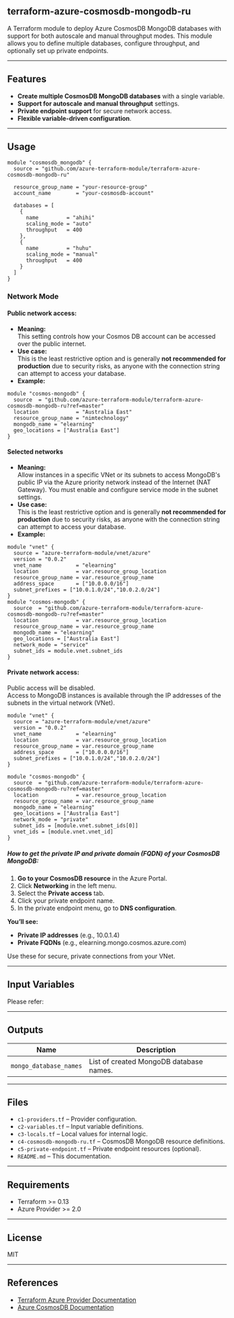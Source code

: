 ## terraform-azure-cosmosdb-mongodb-ru

A Terraform module to deploy Azure CosmosDB MongoDB databases with support for both autoscale and manual throughput modes. This module allows you to define multiple databases, configure throughput, and optionally set up private endpoints.

---

## Features

*   **Create multiple CosmosDB MongoDB databases** with a single variable.
*   **Support for autoscale and manual throughput** settings.
*   **Private endpoint support** for secure network access.
*   **Flexible variable-driven configuration**.

---

## Usage

```plaintext
module "cosmosdb_mongodb" {
  source = "github.com/azure-terraform-module/terraform-azure-cosmosdb-mongodb-ru"

  resource_group_name = "your-resource-group"
  account_name        = "your-cosmosdb-account"

  databases = [
    {
      name         = "ahihi"
      scaling_mode = "auto"
      throughput   = 400
    },
    {
      name         = "huhu"
      scaling_mode = "manual"
      throughput   = 400
    }
  ]
}
```

### Network Mode

#### Public network access:

*   **Meaning:**  
    This setting controls how your Cosmos DB account can be accessed over the public internet.
*   **Use case:**  
    This is the least restrictive option and is generally **not recommended for production** due to security risks, as anyone with the connection string can attempt to access your database.
*   **Example:**

```plaintext
module "cosmos-mongodb" {
  source  = "github.com/azure-terraform-module/terraform-azure-cosmosdb-mongodb-ru?ref=master"
  location            = "Australia East"
  resource_group_name = "nimtechnology"
  mongodb_name = "elearning"
  geo_locations = ["Australia East"]
}
```

#### Selected networks

*   **Meaning:**  
    Allow instances in a specific VNet or its subnets to access MongoDB's public IP via the Azure priority network instead of the Internet (NAT Gateway). You must enable and configure service mode in the subnet settings.
*   **Use case:**  
    This is the least restrictive option and is generally **not recommended for production** due to security risks, as anyone with the connection string can attempt to access your database.
*   **Example:**

```plaintext
module "vnet" {
  source = "azure-terraform-module/vnet/azure"
  version = "0.0.2"
  vnet_name           = "elearning"
  location            = var.resource_group_location
  resource_group_name = var.resource_group_name
  address_space       = ["10.0.0.0/16"]
  subnet_prefixes = ["10.0.1.0/24","10.0.2.0/24"]
}
module "cosmos-mongodb" {
  source  = "github.com/azure-terraform-module/terraform-azure-cosmosdb-mongodb-ru?ref=master"
  location            = var.resource_group_location
  resource_group_name = var.resource_group_name
  mongodb_name = "elearning"
  geo_locations = ["Australia East"]
  network_mode = "service"
  subnet_ids = module.vnet.subnet_ids
}
```

#### Private network access:

Public access will be disabled.  
Access to MongoDB instances is available through the IP addresses of the subnets in the virtual network (VNet).

```plaintext
module "vnet" {
  source = "azure-terraform-module/vnet/azure"
  version = "0.0.2"
  vnet_name           = "elearning"
  location            = var.resource_group_location
  resource_group_name = var.resource_group_name
  address_space       = ["10.0.0.0/16"]
  subnet_prefixes = ["10.0.1.0/24","10.0.2.0/24"]
}

module "cosmos-mongodb" {
  source  = "github.com/azure-terraform-module/terraform-azure-cosmosdb-mongodb-ru?ref=master"
  location            = var.resource_group_location
  resource_group_name = var.resource_group_name
  mongodb_name = "elearning"
  geo_locations = ["Australia East"]
  network_mode = "private"
  subnet_ids = [module.vnet.subnet_ids[0]]
  vnet_ids = [module.vnet.vnet_id]
}
```

##### How to get the private IP and private domain (FQDN) of your CosmosDB MongoDB:

1.  **Go to your CosmosDB resource** in the Azure Portal.
2.  Click **Networking** in the left menu.
3.  Select the **Private access** tab.
4.  Click your private endpoint name.
5.  In the private endpoint menu, go to **DNS configuration**.

**You’ll see:**

*   **Private IP addresses** (e.g., 10.0.1.4)
*   **Private FQDNs** (e.g., elearning.mongo.cosmos.azure.com)

Use these for secure, private connections from your VNet.

---

## Input Variables

Please refer:

---

## Outputs

| Name | Description |
| --- | --- |
| `mongo_database_names` | List of created MongoDB database names. |

---

## Files

*   `c1-providers.tf` – Provider configuration.
*   `c2-variables.tf` – Input variable definitions.
*   `c3-locals.tf` – Local values for internal logic.
*   `c4-cosmosdb-mongodb-ru.tf` – CosmosDB MongoDB resource definitions.
*   `c5-private-endpoint.tf` – Private endpoint resources (optional).
*   `README.md` – This documentation.

---

## Requirements

*   Terraform >= 0.13
*   Azure Provider >= 2.0

---

## License

MIT

---

## References

*   [Terraform Azure Provider Documentation](https://registry.terraform.io/providers/hashicorp/azurerm/latest/docs/resources/cosmosdb_account)
*   [Azure CosmosDB Documentation](https://docs.microsoft.com/en-us/azure/cosmos-db/introduction)